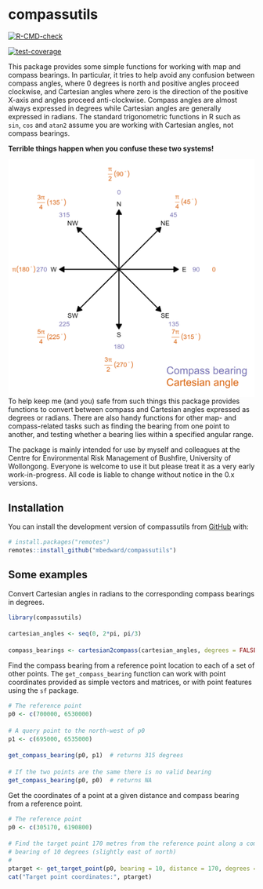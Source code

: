 
<!-- README.md is generated from README.Rmd. Please edit that file -->

# compassutils

<!-- badges: start -->

[![R-CMD-check](https://github.com/mbedward/compassutils/actions/workflows/R-CMD-check.yaml/badge.svg)](https://github.com/mbedward/compassutils/actions/workflows/R-CMD-check.yaml)

[![test-coverage](https://github.com/mbedward/compassutils/actions/workflows/test-coverage.yaml/badge.svg)](https://github.com/mbedward/compassutils/actions/workflows/test-coverage.yaml)
<!-- badges: end -->

This package provides some simple functions for working with map and
compass bearings. In particular, it tries to help avoid any confusion
between compass angles, where 0 degrees is north and positive angles
proceed clockwise, and Cartesian angles where zero is the direction of
the positive X-axis and angles proceed anti-clockwise. Compass angles
are almost always expressed in degrees while Cartesian angles are
generally expressed in radians. The standard trigonometric functions in
R such as `sin`, `cos` and `atan2` assume you are working with Cartesian
angles, not compass bearings.

**Terrible things happen when you confuse these two systems!**

<img src = "man/figures/README-compass-cartesian.png" align = "left" />

To help keep me (and you) safe from such things this package provides
functions to convert between compass and Cartesian angles expressed as
degrees or radians. There are also handy functions for other map- and
compass-related tasks such as finding the bearing from one point to
another, and testing whether a bearing lies within a specified angular
range.

The package is mainly intended for use by myself and colleagues at the
Centre for Environmental Risk Management of Bushfire, University of
Wollongong. Everyone is welcome to use it but please treat it as a very
early work-in-progress. All code is liable to change without notice in
the 0.x versions.

## Installation

You can install the development version of compassutils from
[GitHub](https://github.com/) with:

``` r
# install.packages("remotes")
remotes::install_github("mbedward/compassutils")
```

## Some examples

Convert Cartesian angles in radians to the corresponding compass
bearings in degrees.

``` r
library(compassutils)

cartesian_angles <- seq(0, 2*pi, pi/3)

compass_bearings <- cartesian2compass(cartesian_angles, degrees = FALSE) |> rad2deg()
```

Find the compass bearing from a reference point location to each of a
set of other points. The `get_compass_bearing` function can work with
point coordinates provided as simple vectors and matrices, or with point
features using the `sf` package.

``` r
# The reference point
p0 <- c(700000, 6530000)

# A query point to the north-west of p0
p1 <- c(695000, 6535000)

get_compass_bearing(p0, p1)  # returns 315 degrees

# If the two points are the same there is no valid bearing
get_compass_bearing(p0, p0)  # returns NA
```

Get the coordinates of a point at a given distance and compass bearing
from a reference point.

``` r
# The reference point
p0 <- c(305170, 6190800)

# Find the target point 170 metres from the reference point along a compass
# bearing of 10 degrees (slightly east of north)
#
ptarget <- get_target_point(p0, bearing = 10, distance = 170, degrees = TRUE)
cat("Target point coordinates:", ptarget)
```
